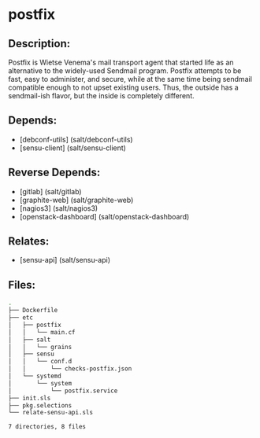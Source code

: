 # postfix

## Description:

Postfix is Wietse Venema's mail transport agent that started life as an alternative to the widely-used Sendmail program.  Postfix attempts to be fast, easy to administer, and secure, while at the same time being sendmail compatible enough to not upset existing users. Thus, the outside has a sendmail-ish flavor, but the inside is completely different.

## Depends:

  -  [debconf-utils] (salt/debconf-utils)
  -  [sensu-client] (salt/sensu-client)

## Reverse Depends:

  -  [gitlab] (salt/gitlab)
  -  [graphite-web] (salt/graphite-web)
  -  [nagios3] (salt/nagios3)
  -  [openstack-dashboard] (salt/openstack-dashboard)

## Relates:

  -  [sensu-api] (salt/sensu-api)

## Files:

```bash
.
├── Dockerfile
├── etc
│   ├── postfix
│   │   └── main.cf
│   ├── salt
│   │   └── grains
│   ├── sensu
│   │   └── conf.d
│   │       └── checks-postfix.json
│   └── systemd
│       └── system
│           └── postfix.service
├── init.sls
├── pkg.selections
└── relate-sensu-api.sls

7 directories, 8 files
```
